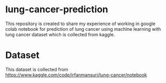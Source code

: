 # lung-cancer-prediction
This repository is created to share my experience of working in google colab notebook for prediction of lung cancer using machine learning with lung cancer dataset which is collected from kaggle.

# Dataset
This dataset is collected from https://www.kaggle.com/code/irfanmansuri/lung-cancer/notebook
